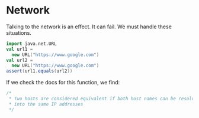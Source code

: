 # Network

Talking to the network is an effect. 
It can fail. 
We must handle these situations.

```scala mdoc
import java.net.URL
val url1 =
  new URL("https://www.google.com")
val url2 =
  new URL("https://www.google.com")
assert(url1.equals(url2))
```

If we check the docs for this function, we find:
```java
/*
 * Two hosts are considered equivalent if both host names can be resolved
 * into the same IP addresses
 */
```
